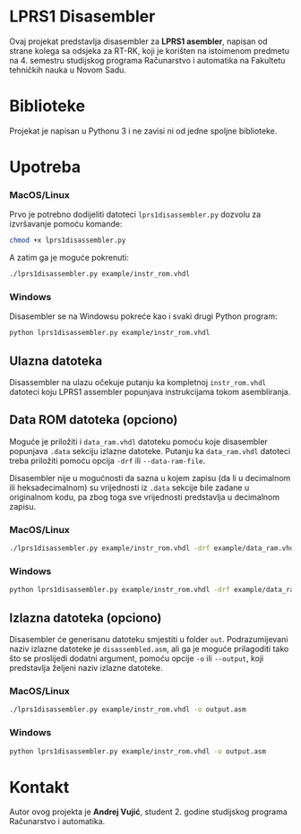 # LPRS1 Disasembler

Ovaj projekat predstavlja disasembler za **LPRS1 asembler**, napisan od strane kolega sa odsjeka za RT-RK, koji je korišten na istoimenom predmetu na 4. semestru studijskog programa Računarstvo i automatika na Fakultetu tehničkih nauka u Novom Sadu.

# Biblioteke

Projekat je napisan u Pythonu 3 i ne zavisi ni od jedne spoljne biblioteke.

# Upotreba

### MacOS/Linux

Prvo je potrebno dodijeliti datoteci <code>lprs1disassembler.py</code> dozvolu za izvršavanje pomoću komande:<br>
```bash
chmod +x lprs1disassembler.py
```

A zatim ga je moguće pokrenuti:<br>
```bash
./lprs1disassembler.py example/instr_rom.vhdl
```

### Windows
Disasembler se na Windowsu pokreće kao i svaki drugi Python program:<br>
```bash
python lprs1disassembler.py example/instr_rom.vhdl
```

## Ulazna datoteka

Disassembler na ulazu očekuje putanju ka kompletnoj <code>instr_rom.vhdl</code> datoteci koju LPRS1 assembler popunjava instrukcijama tokom asembliranja.

## Data ROM datoteka (opciono)

Moguće je priložiti i <code>data_ram.vhdl</code> datoteku pomoću koje disasembler popunjava <code>.data</code> sekciju izlazne datoteke. Putanju ka <code>data_ram.vhdl</code> datoteci treba priložiti pomoću opcija <code>-drf</code> ili <code>--data-ram-file</code>.

Disasembler nije u mogućnosti da sazna u kojem zapisu (da li u decimalnom ili heksadecimalnom) su vrijednosti iz <code>.data</code> sekcije bile zadane u originalnom kodu, pa zbog toga sve vrijednosti predstavlja u decimalnom zapisu.

### MacOS/Linux
```bash
./lprs1disassembler.py example/instr_rom.vhdl -drf example/data_ram.vhdl
```

### Windows
```bash
python lprs1disassembler.py example/instr_rom.vhdl -drf example/data_ram.vhdl
```

## Izlazna datoteka (opciono)
Disasembler će generisanu datoteku smjestiti u folder <code>out</code>. Podrazumijevani naziv izlazne datoteke je <code>disassembled.asm</code>, ali ga je moguće prilagoditi tako što se proslijedi dodatni argument, pomoću opcije <code>-o</code> ili <code>--output</code>, koji predstavlja željeni naziv izlazne datoteke.

### MacOS/Linux
```bash
./lprs1disassembler.py example/instr_rom.vhdl -o output.asm
```

### Windows
```bash
python lprs1disassembler.py example/instr_rom.vhdl -o output.asm
```

# Kontakt

Autor ovog projekta je **Andrej Vujić**, student 2. godine studijskog programa Računarstvo i automatika.
